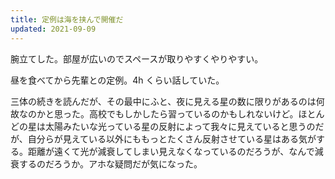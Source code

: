 ```yaml
---
title: 定例は海を挟んで開催だ
updated: 2021-09-09
---
```



腕立てした。部屋が広いのでスペースが取りやすくやりやすい。

昼を食べてから先輩との定例。4h くらい話していた。

三体の続きを読んだが、その最中にふと、夜に見える星の数に限りがあるのは何故なのかと思った。高校でもしかしたら習っているのかもしれないけど。ほとんどの星は太陽みたいな光っている星の反射によって我々に見えていると思うのだが、自分らが見えている以外にももっとたくさん反射させている星はある気がする。距離が遠くて光が減衰してしまい見えなくなっているのだろうが、なんで減衰するのだろうか。アホな疑問だが気になった。
